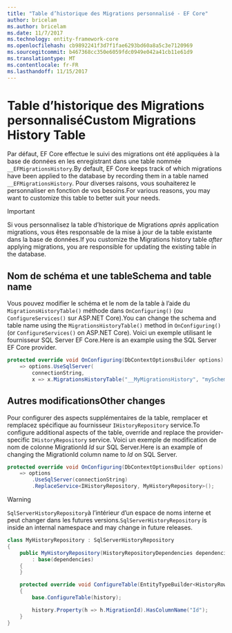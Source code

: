 ```yaml
---
title: "Table d’historique des Migrations personnalisé - EF Core"
author: bricelam
ms.author: bricelam
ms.date: 11/7/2017
ms.technology: entity-framework-core
ms.openlocfilehash: cb9892241f3d7f1fae6293bd60a8a5c3e7120969
ms.sourcegitcommit: b467368cc350e6059fdc0949e042a41cb11e61d9
ms.translationtype: MT
ms.contentlocale: fr-FR
ms.lasthandoff: 11/15/2017
---
```

<a name="custom-migrations-history-table"></a><span data-ttu-id="f0c06-102">Table d’historique des Migrations personnalisé</span><span class="sxs-lookup"><span data-stu-id="f0c06-102">Custom Migrations History Table</span></span>
===============================
<span data-ttu-id="f0c06-103">Par défaut, EF Core effectue le suivi des migrations ont été appliquées à la base de données en les enregistrant dans une table nommée `__EFMigrationsHistory`.</span><span class="sxs-lookup"><span data-stu-id="f0c06-103">By default, EF Core keeps track of which migrations have been applied to the database by recording them in a table named `__EFMigrationsHistory`.</span></span> <span data-ttu-id="f0c06-104">Pour diverses raisons, vous souhaiterez le personnaliser en fonction de vos besoins.</span><span class="sxs-lookup"><span data-stu-id="f0c06-104">For various reasons, you may want to customize this table to better suit your needs.</span></span>

> [!IMPORTANT]
> <span data-ttu-id="f0c06-105">Si vous personnalisez la table d’historique de Migrations *après* application migrations, vous êtes responsable de la mise à jour de la table existante dans la base de données.</span><span class="sxs-lookup"><span data-stu-id="f0c06-105">If you customize the Migrations history table *after* applying migrations, you are responsible for updating the existing table in the database.</span></span>

<a name="schema-and-table-name"></a><span data-ttu-id="f0c06-106">Nom de schéma et une table</span><span class="sxs-lookup"><span data-stu-id="f0c06-106">Schema and table name</span></span>
----------------------
<span data-ttu-id="f0c06-107">Vous pouvez modifier le schéma et le nom de la table à l’aide du `MigrationsHistoryTable()` méthode dans `OnConfiguring()` (ou `ConfigureServices()` sur ASP.NET Core).</span><span class="sxs-lookup"><span data-stu-id="f0c06-107">You can change the schema and table name using the `MigrationsHistoryTable()` method in `OnConfiguring()` (or `ConfigureServices()` on ASP.NET Core).</span></span> <span data-ttu-id="f0c06-108">Voici un exemple utilisant le fournisseur SQL Server EF Core.</span><span class="sxs-lookup"><span data-stu-id="f0c06-108">Here is an example using the SQL Server EF Core provider.</span></span>

``` csharp
protected override void OnConfiguring(DbContextOptionsBuilder options)
    => options.UseSqlServer(
        connectionString,
        x => x.MigrationsHistoryTable("__MyMigrationsHistory", "mySchema"));
```

<a name="other-changes"></a><span data-ttu-id="f0c06-109">Autres modifications</span><span class="sxs-lookup"><span data-stu-id="f0c06-109">Other changes</span></span>
-------------
<span data-ttu-id="f0c06-110">Pour configurer des aspects supplémentaires de la table, remplacer et remplacez spécifique au fournisseur `IHistoryRepository` service.</span><span class="sxs-lookup"><span data-stu-id="f0c06-110">To configure additional aspects of the table, override and replace the provider-specific `IHistoryRepository` service.</span></span> <span data-ttu-id="f0c06-111">Voici un exemple de modification de nom de colonne MigrationId *Id* sur SQL Server.</span><span class="sxs-lookup"><span data-stu-id="f0c06-111">Here is an example of changing the MigrationId column name to *Id* on SQL Server.</span></span>

``` csharp
protected override void OnConfiguring(DbContextOptionsBuilder options)
    => options
        .UseSqlServer(connectionString)
        .ReplaceService<IHistoryRepository, MyHistoryRepository>();
```

> [!WARNING]
> <span data-ttu-id="f0c06-112">`SqlServerHistoryRepository`à l’intérieur d’un espace de noms interne et peut changer dans les futures versions.</span><span class="sxs-lookup"><span data-stu-id="f0c06-112">`SqlServerHistoryRepository` is inside an internal namespace and may change in future releases.</span></span>

``` csharp
class MyHistoryRepository : SqlServerHistoryRepository
{
    public MyHistoryRepository(HistoryRepositoryDependencies dependencies)
        : base(dependencies)
    {
    }

    protected override void ConfigureTable(EntityTypeBuilder<HistoryRow> history)
    {
        base.ConfigureTable(history);

        history.Property(h => h.MigrationId).HasColumnName("Id");
    }
}
```
